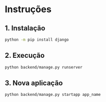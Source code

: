 # Instruções

## 1. Instalação
```bash
python -m pip install django
```

## 2. Execução
```bash
python backend/manage.py runserver
```

## 3. Nova aplicação
```bash
python backend/manage.py startapp app_name
```